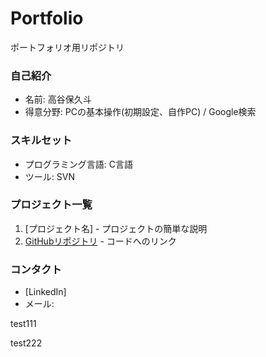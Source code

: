 # Portfolio
ポートフォリオ用リポジトリ

### 自己紹介
- 名前: 高谷保久斗
- 得意分野: PCの基本操作(初期設定、自作PC) / Google検索

### スキルセット
- プログラミング言語: C言語
- ツール: SVN

### プロジェクト一覧
1. [プロジェクト名] - プロジェクトの簡単な説明
2. [GitHubリポジトリ](https://hoku-26.github.io/Portfolio/) - コードへのリンク

### コンタクト
- [LinkedIn]
- メール:

test111

test222